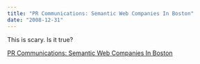 ```yaml
---
title: "PR Communications: Semantic Web Companies In Boston"
date: "2008-12-31"
---
```


This is scary. Is it true?

  
[PR Communications: Semantic Web Companies In Boston](http://pr.typepad.com/pr_communications/2008/12/semantic-web-companies-in-boston.html)
